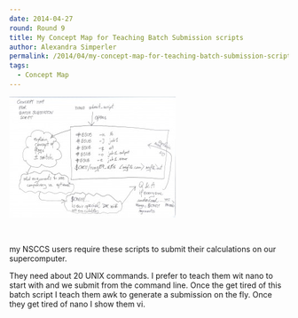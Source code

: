 ```yaml
---
date: 2014-04-27
round: Round 9
title: My Concept Map for Teaching Batch Submission scripts
author: Alexandra Simperler
permalink: /2014/04/my-concept-map-for-teaching-batch-submission-scripts/
tags:
  - Concept Map
---
```

[<img class="alignnone size-medium wp-image-6799" alt="ConceptASimp" src="/uploads/2014/04/ConceptASimp-300x218.jpg" width="300" height="218" />][1]

&nbsp;

my NSCCS users require these scripts to submit their calculations on our supercomputer.

They need about 20 UNIX commands. I prefer to teach them wit nano to start with and we submit from the command line. Once the get tired of this batch script I teach them awk to generate a submission on the fly. Once they get tired of nano I show them vi.

&nbsp;

 [1]: /uploads/2014/04/ConceptASimp.jpg
